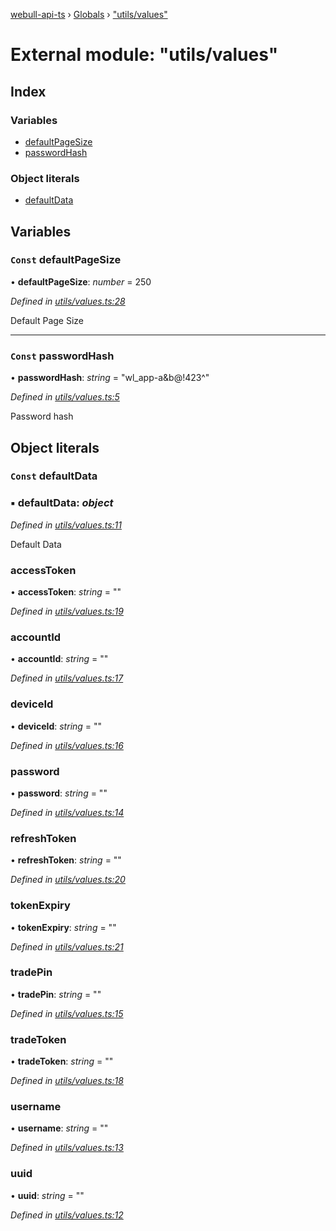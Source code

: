 [webull-api-ts](../README.md) › [Globals](../globals.md) › ["utils/values"](_utils_values_.md)

# External module: "utils/values"

## Index

### Variables

* [defaultPageSize](_utils_values_.md#const-defaultpagesize)
* [passwordHash](_utils_values_.md#const-passwordhash)

### Object literals

* [defaultData](_utils_values_.md#const-defaultdata)

## Variables

### `Const` defaultPageSize

• **defaultPageSize**: *number* = 250

*Defined in [utils/values.ts:28](https://github.com/edmundpf/webull-api-ts/blob/6b2fcd5/src/utils/values.ts#L28)*

Default Page Size

___

### `Const` passwordHash

• **passwordHash**: *string* = "wl_app-a&b@!423^"

*Defined in [utils/values.ts:5](https://github.com/edmundpf/webull-api-ts/blob/6b2fcd5/src/utils/values.ts#L5)*

Password hash

## Object literals

### `Const` defaultData

### ▪ **defaultData**: *object*

*Defined in [utils/values.ts:11](https://github.com/edmundpf/webull-api-ts/blob/6b2fcd5/src/utils/values.ts#L11)*

Default Data

###  accessToken

• **accessToken**: *string* = ""

*Defined in [utils/values.ts:19](https://github.com/edmundpf/webull-api-ts/blob/6b2fcd5/src/utils/values.ts#L19)*

###  accountId

• **accountId**: *string* = ""

*Defined in [utils/values.ts:17](https://github.com/edmundpf/webull-api-ts/blob/6b2fcd5/src/utils/values.ts#L17)*

###  deviceId

• **deviceId**: *string* = ""

*Defined in [utils/values.ts:16](https://github.com/edmundpf/webull-api-ts/blob/6b2fcd5/src/utils/values.ts#L16)*

###  password

• **password**: *string* = ""

*Defined in [utils/values.ts:14](https://github.com/edmundpf/webull-api-ts/blob/6b2fcd5/src/utils/values.ts#L14)*

###  refreshToken

• **refreshToken**: *string* = ""

*Defined in [utils/values.ts:20](https://github.com/edmundpf/webull-api-ts/blob/6b2fcd5/src/utils/values.ts#L20)*

###  tokenExpiry

• **tokenExpiry**: *string* = ""

*Defined in [utils/values.ts:21](https://github.com/edmundpf/webull-api-ts/blob/6b2fcd5/src/utils/values.ts#L21)*

###  tradePin

• **tradePin**: *string* = ""

*Defined in [utils/values.ts:15](https://github.com/edmundpf/webull-api-ts/blob/6b2fcd5/src/utils/values.ts#L15)*

###  tradeToken

• **tradeToken**: *string* = ""

*Defined in [utils/values.ts:18](https://github.com/edmundpf/webull-api-ts/blob/6b2fcd5/src/utils/values.ts#L18)*

###  username

• **username**: *string* = ""

*Defined in [utils/values.ts:13](https://github.com/edmundpf/webull-api-ts/blob/6b2fcd5/src/utils/values.ts#L13)*

###  uuid

• **uuid**: *string* = ""

*Defined in [utils/values.ts:12](https://github.com/edmundpf/webull-api-ts/blob/6b2fcd5/src/utils/values.ts#L12)*
